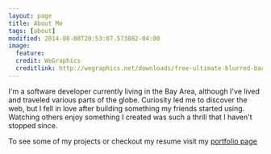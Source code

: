 ```yaml
---
layout: page
title: About Me
tags: [about]
modified: 2014-08-08T20:53:07.573882-04:00
image:
  feature: 
  credit: WeGraphics
  creditlink: http://wegraphics.net/downloads/free-ultimate-blurred-background-pack/
---
```


I'm a software developer currently living in the Bay Area, although I've lived and traveled various parts of the globe. Curiosity led me to discover the web, but I fell in love after building something my friends started using. Watching others enjoy something I created was such a thrill that I haven't stopped since.

To see some of my projects or checkout my resume visit my [portfolio page](http://www.jaygabriels.com)
